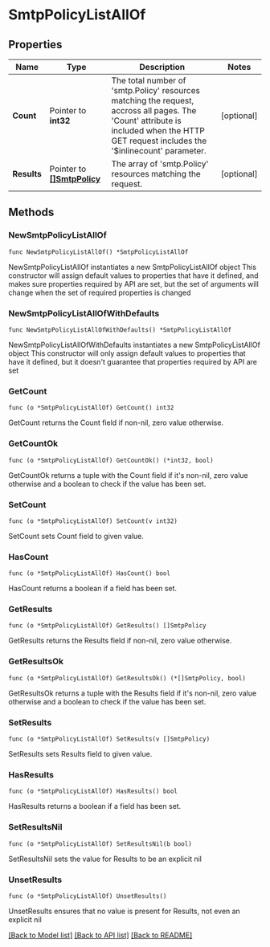 # SmtpPolicyListAllOf

## Properties

Name | Type | Description | Notes
------------ | ------------- | ------------- | -------------
**Count** | Pointer to **int32** | The total number of &#39;smtp.Policy&#39; resources matching the request, accross all pages. The &#39;Count&#39; attribute is included when the HTTP GET request includes the &#39;$inlinecount&#39; parameter. | [optional] 
**Results** | Pointer to [**[]SmtpPolicy**](SmtpPolicy.md) | The array of &#39;smtp.Policy&#39; resources matching the request. | [optional] 

## Methods

### NewSmtpPolicyListAllOf

`func NewSmtpPolicyListAllOf() *SmtpPolicyListAllOf`

NewSmtpPolicyListAllOf instantiates a new SmtpPolicyListAllOf object
This constructor will assign default values to properties that have it defined,
and makes sure properties required by API are set, but the set of arguments
will change when the set of required properties is changed

### NewSmtpPolicyListAllOfWithDefaults

`func NewSmtpPolicyListAllOfWithDefaults() *SmtpPolicyListAllOf`

NewSmtpPolicyListAllOfWithDefaults instantiates a new SmtpPolicyListAllOf object
This constructor will only assign default values to properties that have it defined,
but it doesn't guarantee that properties required by API are set

### GetCount

`func (o *SmtpPolicyListAllOf) GetCount() int32`

GetCount returns the Count field if non-nil, zero value otherwise.

### GetCountOk

`func (o *SmtpPolicyListAllOf) GetCountOk() (*int32, bool)`

GetCountOk returns a tuple with the Count field if it's non-nil, zero value otherwise
and a boolean to check if the value has been set.

### SetCount

`func (o *SmtpPolicyListAllOf) SetCount(v int32)`

SetCount sets Count field to given value.

### HasCount

`func (o *SmtpPolicyListAllOf) HasCount() bool`

HasCount returns a boolean if a field has been set.

### GetResults

`func (o *SmtpPolicyListAllOf) GetResults() []SmtpPolicy`

GetResults returns the Results field if non-nil, zero value otherwise.

### GetResultsOk

`func (o *SmtpPolicyListAllOf) GetResultsOk() (*[]SmtpPolicy, bool)`

GetResultsOk returns a tuple with the Results field if it's non-nil, zero value otherwise
and a boolean to check if the value has been set.

### SetResults

`func (o *SmtpPolicyListAllOf) SetResults(v []SmtpPolicy)`

SetResults sets Results field to given value.

### HasResults

`func (o *SmtpPolicyListAllOf) HasResults() bool`

HasResults returns a boolean if a field has been set.

### SetResultsNil

`func (o *SmtpPolicyListAllOf) SetResultsNil(b bool)`

 SetResultsNil sets the value for Results to be an explicit nil

### UnsetResults
`func (o *SmtpPolicyListAllOf) UnsetResults()`

UnsetResults ensures that no value is present for Results, not even an explicit nil

[[Back to Model list]](../README.md#documentation-for-models) [[Back to API list]](../README.md#documentation-for-api-endpoints) [[Back to README]](../README.md)


